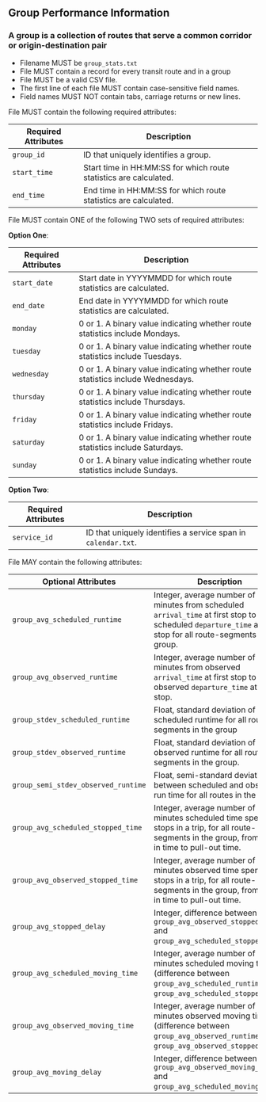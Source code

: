 ## Group Performance Information
### A group is a collection of routes that serve a common corridor or origin-destination pair

 *  Filename MUST be `group_stats.txt`
 *  File MUST contain a record for every transit route and in a group
 *  File MUST be a valid CSV file.
 *  The first line of each file MUST contain case-sensitive field names.
 *  Field names MUST NOT contain tabs, carriage returns or new lines.

File MUST contain the following required attributes:

Required Attributes	| Description										
----------			| -------------		
`group_id`			| ID that uniquely identifies a group.
`start_time`		| Start time in HH:MM:SS for which route statistics are calculated.
`end_time`			| End time in HH:MM:SS for which route statistics are calculated.

File MUST contain ONE of the following TWO sets of required attributes:

**Option One**:

Required Attributes	| Description										
----------			| -------------		
`start_date`		| Start date in YYYYMMDD for which route statistics are calculated.
`end_date`			| End date in YYYYMMDD for which route statistics are calculated.
`monday`			| 0 or 1. A binary value indicating whether route statistics include Mondays.
`tuesday`			| 0 or 1. A binary value indicating whether route statistics include Tuesdays.
`wednesday`			| 0 or 1. A binary value indicating whether route statistics include Wednesdays.
`thursday`			| 0 or 1. A binary value indicating whether route statistics include Thursdays.
`friday`			| 0 or 1. A binary value indicating whether route statistics include Fridays.
`saturday`			| 0 or 1. A binary value indicating whether route statistics include Saturdays.
`sunday`			| 0 or 1. A binary value indicating whether route statistics include Sundays.

**Option Two**:

Required Attributes	| Description										
----------			| -------------		
`service_id`		| ID that uniquely identifies a service span in `calendar.txt`.

File MAY contain the following attributes:

Optional Attributes					| Description										
----------							| -------------		
`group_avg_scheduled_runtime`		| Integer, average number of minutes from scheduled `arrival_time` at first stop to scheduled `departure_time` at last stop for all route-segments in the group.
`group_avg_observed_runtime`			| Integer, average number of minutes from observed `arrival_time` at first stop to observed `departure_time` at last stop.
`group_stdev_scheduled_runtime`		| Float, standard deviation of scheduled runtime for all route-segments in the group
`group_stdev_observed_runtime`		| Float, standard deviation of observed runtime for all route-segments in the group.
`group_semi_stdev_observed_runtime`	| Float, semi-standard deviation between scheduled and observed run time for all routes in the group.
`group_avg_scheduled_stopped_time`	| Integer, average number of minutes scheduled time spent at all stops in a trip, for all route-segments in the group, from pull-in time to pull-out time.
`group_avg_observed_stopped_time`	| Integer, average number of minutes observed time spent at all stops in a trip, for all route-segments in the group, from pull-in time to pull-out time.
`group_avg_stopped_delay`			| Integer, difference between `group_avg_observed_stopped_time` and `group_avg_scheduled_stopped_time`.
`group_avg_scheduled_moving_time`	| Integer, average number of minutes scheduled moving time (difference between `group_avg_scheduled_runtime` and `group_avg_scheduled_stopped_time`.
`group_avg_observed_moving_time`		| Integer, average number of minutes observed moving time (difference between `group_avg_observed_runtime` and `group_avg_observed_stopped_time`.
`group_avg_moving_delay`				| Integer, difference between `group_avg_observed_moving_time` and `group_avg_scheduled_moving_time`.
